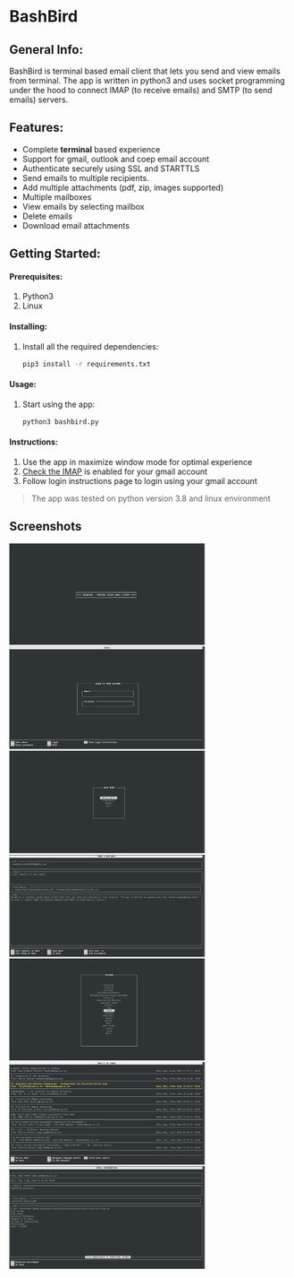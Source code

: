 # BashBird

## General Info:

BashBird is terminal based email client that lets you send and view emails from terminal. The app is written in python3 and uses socket programming under the hood to connect IMAP (to receive emails) and SMTP (to send emails) servers.

## Features:

-   Complete **terminal** based experience
-   Support for gmail, outlook and coep email account
-   Authenticate securely using SSL and STARTTLS
-   Send emails to multiple recipients.
-   Add multiple attachments (pdf, zip, images supported)
-   Multiple mailboxes
-   View emails by selecting mailbox
-   Delete emails
-   Download email attachments

## Getting Started:

#### Prerequisites:

1. Python3
2. Linux

#### Installing:

1. Install all the required dependencies:
    ```sh
    pip3 install -r requirements.txt
    ```

#### Usage:

1. Start using the app:
    ```sh
    python3 bashbird.py
    ```

#### Instructions:

1. Use the app in maximize window mode for optimal experience
2. [Check the IMAP](https://support.google.com/mail/answer/7126229?hl=en) is enabled for your gmail account
3. Follow login instructions page to login using your gmail account

> The app was tested on python version 3.8 and linux environment

## Screenshots

<div style={display: 'flex'}>
<img src="Screenshots/1.png" alt="Intro Page" title="Intro Page" width="350"/>
<img src="Screenshots/2.png" alt="Login Page" title="Login Page" width="350"  />
<img src="Screenshots/3.png" alt="Main menu Page" title="Main menu Page" width="350"  />
<img src="Screenshots/4.png" alt="Write mail Page" title="Write mail Page" width="350"  />
<img src="Screenshots/5.png" alt="Mailboxes Page" title="Mailboxes Page" width="350"  />
<img src="Screenshots/6.png" alt="Email Page" title="Email Page" width="350"  />
<img src="Screenshots/7.png" alt="Mail Details Page" title="Mail Details Page" width="350"  />
</div>
